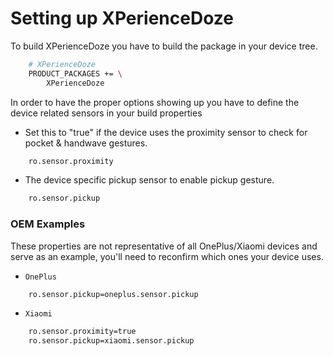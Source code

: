 # Setting up XPerienceDoze
To build XPerienceDoze you have to build the package in your device tree.
```bash
    # XPerienceDoze
    PRODUCT_PACKAGES += \
        XPerienceDoze
```
In order to have the proper options showing up you have to define the device related sensors in your build properties

- Set this to "true" if the device uses the proximity sensor to check for pocket & handwave gestures.
```bash
    ro.sensor.proximity
```
- The device specific pickup sensor to enable pickup gesture.
```bash
    ro.sensor.pickup
```

### OEM Examples
These properties are not representative of all OnePlus/Xiaomi devices and serve as an example, you'll need to reconfirm which ones your device uses.
- `OnePlus`
```bash
    ro.sensor.pickup=oneplus.sensor.pickup
```
- `Xiaomi`
```bash
    ro.sensor.proximity=true
    ro.sensor.pickup=xiaomi.sensor.pickup
```
